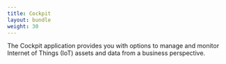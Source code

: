 ```yaml
---
title: Cockpit
layout: bundle
weight: 30
---
```


The Cockpit application provides you with options to manage and monitor  Internet of Things (IoT) assets and data from a business perspective.
